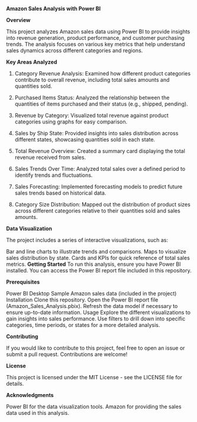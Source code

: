 **Amazon Sales Analysis with Power BI**

**Overview**

This project analyzes Amazon sales data using Power BI to provide insights into revenue generation, product performance, and customer purchasing trends. The analysis focuses on various key metrics that help understand sales dynamics across different categories and regions.

**Key Areas Analyzed**


1. Category Revenue Analysis: Examined how different product categories contribute to overall revenue, including total sales amounts and quantities sold.

2. Purchased Items Status: Analyzed the relationship between the quantities of items purchased and their status (e.g., shipped, pending).

3. Revenue by Category: Visualized total revenue against product categories using graphs for easy comparison.

4. Sales by Ship State: Provided insights into sales distribution across different states, showcasing quantities sold in each state.

5. Total Revenue Overview: Created a summary card displaying the total revenue received from sales.

6. Sales Trends Over Time: Analyzed total sales over a defined period to identify trends and fluctuations.

7. Sales Forecasting: Implemented forecasting models to predict future sales trends based on historical data.

8. Category Size Distribution: Mapped out the distribution of product sizes across different categories relative to their quantities sold and sales amounts.

**Data Visualization**

The project includes a series of interactive visualizations, such as:

Bar and line charts to illustrate trends and comparisons.
Maps to visualize sales distribution by state.
Cards and KPIs for quick reference of total sales metrics.
**Getting Started**
To run this analysis, ensure you have Power BI installed. You can access the Power BI report file included in this repository.

**Prerequisites**

Power BI Desktop
Sample Amazon sales data (included in the project)
Installation
Clone this repository.
Open the Power BI report file (Amazon_Sales_Analysis.pbix).
Refresh the data model if necessary to ensure up-to-date information.
Usage
Explore the different visualizations to gain insights into sales performance. Use filters to drill down into specific categories, time periods, or states for a more detailed analysis.

**Contributing**

If you would like to contribute to this project, feel free to open an issue or submit a pull request. Contributions are welcome!

**License**

This project is licensed under the MIT License - see the LICENSE file for details.

**Acknowledgments**

Power BI for the data visualization tools.
Amazon for providing the sales data used in this analysis.
